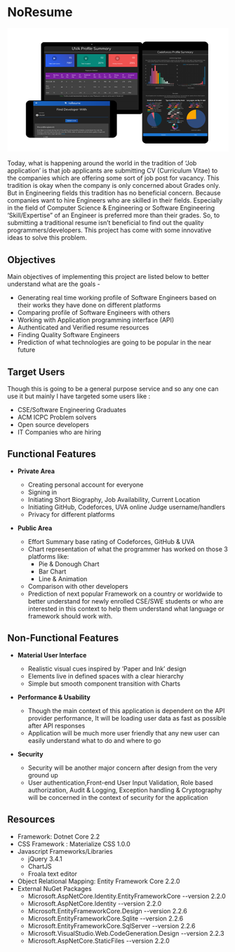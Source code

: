 # NoResume

<img src="wwwroot/Screens.png" alt="Screen"/>

Today, what is happening around the world in the tradition of ‘Job application’ is that job applicants are submitting CV (Curriculum Vitae) to the companies which are offering some sort of job post for vacancy. This tradition is okay when the company is only concerned about Grades only. But in Engineering fields this tradition has no beneficial concern. 
Because companies want to hire Engineers who are skilled in their fields. Especially in the field of  Computer Science & Engineering or Software Engineering ‘Skill/Expertise” of an Engineer is preferred more than their grades. So, to submitting a traditional resume isn’t beneficial to find out the quality programmers/developers. This project has come with some innovative ideas to solve this problem.


## Objectives

Main objectives of implementing this project are listed below to better understand what are the goals -

* Generating real time working profile of Software Engineers based on their works they have done on different platforms
* Comparing profile of Software Engineers with others
* Working with Application programming interface (API) 
* Authenticated and Verified resume resources
* Finding Quality Software Engineers
* Prediction of what technologies are going to be popular in the near future

## Target Users

Though this is going to be a general purpose service and so any one can use it but mainly I have targeted some users like :

* CSE/Software Engineering Graduates
* ACM ICPC Problem solvers
* Open source developers
* IT Companies who are hiring


## Functional Features
	
+ **Private Area**
    * Creating personal account for everyone
    * Signing in
    * Initiating Short Biography, Job Availability, Current Location
    * Initiating GitHub, Codeforces, UVA online Judge username/handlers
    * Privacy for different platforms




+ **Public Area**
    * Effort Summary base rating of Codeforces, GitHub & UVA
    * Chart representation of what the programmer has worked on those 3 platforms like:
        - Pie & Donough Chart
        - Bar Chart
        - Line & Animation
    * Comparison with other developers
    * Prediction of next popular Framework on a country or worldwide to better understand for newly enrolled CSE/SWE students or who are interested in this context to help them understand what language or framework should work with.
 

## Non-Functional Features

+ **Material User Interface**
    * Realistic visual cues inspired by ‘Paper and Ink’ design
    * Elements live in defined spaces with a clear hierarchy
    * Simple but smooth component transition with Charts
    
+ **Performance & Usability**
    * Though the main context of this application is dependent on the API provider performance, It will be loading user data as fast as possible after API responses
    * Application will be much more user friendly that any new user can easily understand what to do and where to go

+ **Security**
    * Security will be another major concern after design from the very ground up
    * User authentication,Front-end User Input Validation, Role based authorization, Audit & Logging, Exception handling & Cryptography will be concerned in the context of security for the application


## Resources 
* Framework: Dotnet Core 2.2
* CSS Framework : Materialize CSS 1.0.0
* Javascript Frameworks/Libraries
   * jQuery 3.4.1
   * ChartJS
   * Froala text editor
* Object Relational Mapping: Entity Framework Core 2.2.0
* External NuGet Packages
   * Microsoft.AspNetCore.Identity.EntityFrameworkCore --version 2.2.0
   * Microsoft.AspNetCore.Identity --version 2.2.0
   * Microsoft.EntityFrameworkCore.Design --version 2.2.6
   * Microsoft.EntityFrameworkCore.Sqlite --version 2.2.6
   * Microsoft.EntityFrameworkCore.SqlServer --version 2.2.6
   * Microsoft.VisualStudio.Web.CodeGeneration.Design --version 2.2.3
   * Microsoft.AspNetCore.StaticFiles --version 2.2.0
